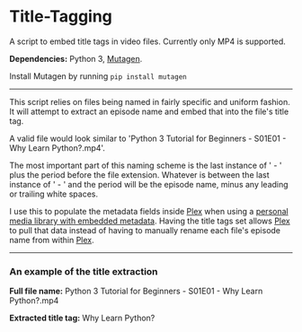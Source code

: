 # Title-Tagging
A script to embed title tags in video files. Currently only MP4 is supported.

**Dependencies:** Python 3, [Mutagen](https://github.com/quodlibet/mutagen).

Install Mutagen by running `pip install mutagen`

---

This script relies on files being named in fairly specific and uniform fashion.
It will attempt to extract an episode name and embed that into the file's title tag.

A valid file would look similar to 'Python 3 Tutorial for Beginners - S01E01 - Why Learn Python?.mp4'.

The most important part of this naming scheme is the last instance of ' - ' plus the
period before the file extension. Whatever is between the last instance of ' - ' and the period will
be the episode name, minus any leading or trailing white spaces.

I use this to populate the metadata fields inside [Plex](https://www.plex.tv/) when using a [personal media library with embedded metadata](https://support.plex.tv/articles/200265256-naming-home-series-media/). Having the title tags set allows [Plex](https://www.plex.tv/) to pull that data instead of having to manually rename each file's episode name from within [Plex](https://www.plex.tv/).

---

### An example of the title extraction

**Full file name:** Python 3 Tutorial for Beginners - S01E01 - Why Learn Python?.mp4

**Extracted title tag:** Why Learn Python?
